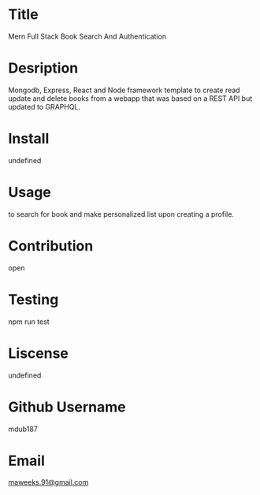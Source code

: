   # Title
  Mern Full Stack Book Search And Authentication
  # Desription
  Mongodb, Express, React and Node framework template to create read update and delete books from a webapp that was based on a REST API but updated to GRAPHQL. 
  # Install
  undefined
  # Usage
  to search for book and make personalized list upon creating a profile.
  # Contribution
  open
  # Testing
  npm run test
  # Liscense
  undefined
  # Github Username
  mdub187
  # Email
  maweeks.91@gmail.com
  #
  
